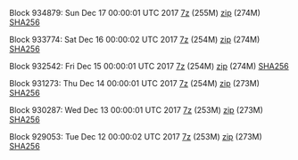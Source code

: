 Block 934879: Sun Dec 17 00:00:01 UTC 2017 [7z](https://transfer.sh/cW6Ql/bootstrap.dat.20171217.7z) (255M) [zip](https://transfer.sh/EgFjd/bootstrap.dat.20171217.zip) (274M) [SHA256](https://transfer.sh/QmMrl/sha256.txt)

Block 933774: Sat Dec 16 00:00:02 UTC 2017 [7z](https://transfer.sh/3Zau9/bootstrap.dat.20171216.7z) (254M) [zip](https://transfer.sh/DwvGc/bootstrap.dat.20171216.zip) (274M) [SHA256](https://transfer.sh/utzSJ/sha256.txt)

Block 932542: Fri Dec 15 00:00:01 UTC 2017 [7z](https://transfer.sh/DlmXx/bootstrap.dat.20171215.7z) (254M) [zip](https://transfer.sh/OAFJd/bootstrap.dat.20171215.zip) (274M) [SHA256](https://transfer.sh/nRIO9/sha256.txt)

Block 931273: Thu Dec 14 00:00:01 UTC 2017 [7z](https://transfer.sh/ilsyX/bootstrap.dat.20171214.7z) (254M) [zip](https://transfer.sh/xlGpR/bootstrap.dat.20171214.zip) (273M) [SHA256](https://transfer.sh/V4Ik1/sha256.txt)

Block 930287: Wed Dec 13 00:00:01 UTC 2017 [7z](https://transfer.sh/14ELjr/bootstrap.dat.20171213.7z) (253M) [zip](https://transfer.sh/xnr0B/bootstrap.dat.20171213.zip) (273M) [SHA256](https://transfer.sh/fM1Ue/sha256.txt)

Block 929053: Tue Dec 12 00:00:02 UTC 2017 [7z](https://transfer.sh/FS5fT/bootstrap.dat.20171212.7z) (253M) [zip](https://transfer.sh/bC0hw/bootstrap.dat.20171212.zip) (273M) [SHA256](https://transfer.sh/10ZwaW/sha256.txt)
